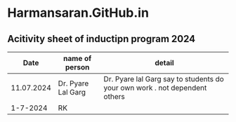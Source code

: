 # Harmansaran.GitHub.in
## Acitivity sheet of inductipn program 2024

|Date| name of person |detail|
| ----------- | ----------- |--------
| 11.07.2024 | Dr. Pyare Lal Garg|Dr. Pyare lal Garg say to students do your own work . not dependent others|
|1-7-2024| RK||SN| |NK| All guests are very good tell us to stay confident and communicate with other confidentiality 